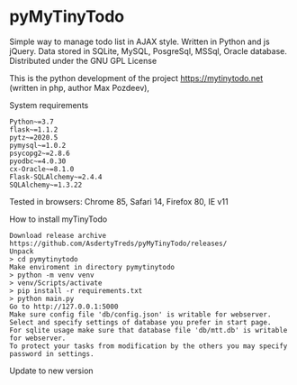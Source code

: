 # pyMyTinyTodo
Simple way to manage todo list in AJAX style.
Written in Python and js jQuery.
Data stored in SQLite, MySQL, PosgreSql, MSSql, Oracle database.
Distributed under the GNU GPL License

This is the python development of the project https://mytinytodo.net (written in php, author Max Pozdeev),  

System requirements

    Python~=3.7
    flask~=1.1.2
    pytz~=2020.5
    pymysql~=1.0.2
    psycopg2~=2.8.6
    pyodbc~=4.0.30
    cx-Oracle~=8.1.0
    Flask-SQLAlchemy~=2.4.4
    SQLAlchemy~=1.3.22


Tested in browsers: Chrome 85, Safari 14, Firefox 80, IE v11

How to install myTinyTodo

    Download release archive
    https://github.com/AsdertyTreds/pyMyTinyTodo/releases/
    Unpack
    > cd pymytinytodo
    Make enviroment in directory pymytinytodo
    > python -m venv venv
    > venv/Scripts/activate
    > pip install -r requirements.txt
    > python main.py
    Go to http://127.0.0.1:5000
    Make sure config file 'db/config.json' is writable for webserver.
    Select and specify settings of database you prefer in start page. 
    For sqlite usage make sure that database file 'db/mtt.db' is writable for webserver.
    To protect your tasks from modification by the others you may specify password in settings.

Update to new version

    
